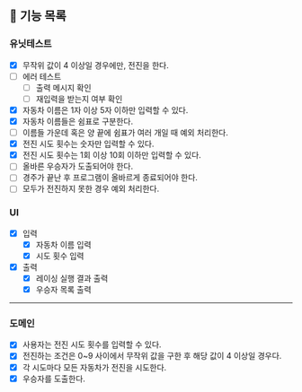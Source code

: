 ## 🚀 기능 목록

### 유닛테스트

- [x] 무작위 값이 4 이상일 경우에만, 전진을 한다.
- [ ] 에러 테스트
  - [ ] 출력 메시지 확인
  - [ ] 재입력을 받는지 여부 확인
- [x] 자동차 이름은 1자 이상 5자 이하만 입력할 수 있다.
- [x] 자동차 이름들은 쉼표로 구분한다.
- [ ] 이름들 가운데 혹은 양 끝에 쉼표가 여러 개일 때 예외 처리한다.
- [x] 전진 시도 횟수는 숫자만 입력할 수 있다.
- [x] 전진 시도 횟수는 1회 이상 10회 이하만 입력할 수 있다.
- [ ] 올바른 우승자가 도출되어야 한다.
- [ ] 경주가 끝난 후 프로그램이 올바르게 종료되어야 한다.
- [ ] 모두가 전진하지 못한 경우 예외 처리한다.

### UI

- [x] 입력
  - [x] 자동차 이름 입력
  - [x] 시도 횟수 입력
- [x] 출력
  - [x] 레이싱 실행 결과 출력
  - [x] 우승자 목록 출력

---

### 도메인

- [x] 사용자는 전진 시도 횟수를 입력할 수 있다.
- [x] 전진하는 조건은 0~9 사이에서 무작위 값을 구한 후 해당 값이 4 이상일 경우다.
- [x] 각 시도마다 모든 자동차가 전진을 시도한다.
- [x] 우승자를 도출한다.
